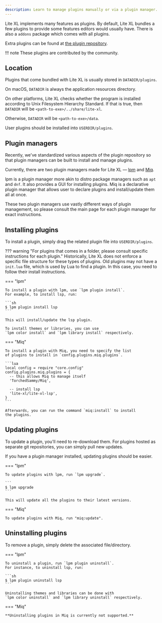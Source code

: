 ```yaml
---
description: Learn to manage plugins manually or via a plugin manager.
---
```


Lite XL implements many features as plugins.
By default, Lite XL bundles a few plugins to provide some features
editors would usually have.
There is also a `addons` package which comes with all plugins.

Extra plugins can be found at [the plugin repository][lite-xl/lite-xl-plugins].

!!! note
    These plugins are contributed by the community.

## Location

Plugins that come bundled with Lite XL is usually stored in
`DATADIR/plugins`.

On macOS, `DATADIR` is always the application resources directory.

On other platforms, Lite XL checks whether the program
is installed according to Unix Filesystem Hierarchy Standard.
If that is true,
then `DATADIR` will be `<path-to-exe>/../share/lite-xl`.

Otherwise, `DATADIR` will be `<path-to-exe>/data`.

User plugins should be installed into `USERDIR/plugins`.

## Plugin managers

Recently, we've standardized various aspects of the plugin
repository so that plugin managers can be built to install
and manage plugins.

Currently, there are two plugin managers made for Lite XL —
[lpm] and [Miq].

lpm is a plugin manager more akin to distro package managers
such as `apt` and `dnf`.
It also provides a GUI for installing plugins.
Miq is a declarative plugin manager that allows user to declare
plugins and install/update them all at once.

These two plugin managers use vastly different ways of
plugin management, so please consult the main page for
each plugin manager for exact instructions.

## Installing plugins

To install a plugin, simply drag the related plugin file into
`USERDIR/plugins`.

??? warning "For plugins that comes in a folder, please consult specific instructions for each plugin."
    Historically, Lite XL does not enforce a specific file structure
    for these types of plugins.
    Old plugins may not have a `init.lua` file, which is used by
    Lua to find a plugin.
    In this case, you need to follow their install instructions.

=== "lpm"

    To install a plugin with lpm, use `lpm plugin install`.
    For example, to install lsp, run:

    ```sh
    $ lpm plugin install lsp
    ```

    This will install/update the lsp plugin.

    To install themes or libraries, you can use
    `lpm color install` and `lpm library install` respectively.

=== "Miq"

    To install a plugin with Miq, you need to specify the list
    of plugins to install in `config.plugins.miq.plugins`.

    ```lua
    local config = require "core.config"
    config.plugins.miq.plugins = {
      -- this allows Miq to manage itself
      'TorchedSammy/Miq',

      -- install lsp
      'lite-xl/lite-xl-lsp',
    }
    ```

    Afterwards, you can run the command `miq:install` to install
    the plugins.

## Updating plugins

To update a plugin, you'll need to re-download them.
For plugins hosted as separate git repositories, you can simply
pull new updates.

If you have a plugin manager installed, updating plugins should
be easier.

=== "lpm"

    To update plugins with lpm, run `lpm upgrade`.

    ```
    $ lpm upgrade
    ```

    This will update all the plugins to their latest versions.

=== "Miq"

    To update plugins with Miq, run "miq:update".

## Uninstalling plugins

To remove a plugin, simply delete the associated file/directory.

=== "lpm"

    To uninstall a plugin, run `lpm plugin uninstall`.
    For instance, to uninstall lsp, run:

    ```sh
    $ lpm plugin uninstall lsp
    ```

    Uninstalling themes and libraries can be done with
    `lpm color uninstall` and `lpm library uninstall` respectively.

=== "Miq"

    **Uninstalling plugins in Miq is currently not supported.**


[lite-xl/lite-xl-plugins]: https://github.com/lite-xl/lite-xl-plugins
[lpm]:                     https://github.com/lite-xl/lite-xl-plugin-manager
[Miq]:                     https://github.com/TorchedSammy/Miq